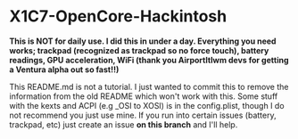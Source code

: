 # X1C7-OpenCore-Hackintosh

**This is NOT for daily use. I did this in under a day. Everything you need works; trackpad (recognized as trackpad so no force touch), battery readings, GPU acceleration, WiFi (thank you AirportItlwm devs for getting a Ventura alpha out so fast!!)**

This README.md is not a tutorial. I just wanted to commit this to remove the information from the old README which won't work with this. Some stuff with the kexts and ACPI (e.g _OSI to XOSI) is in the config.plist, though I do not recommend you just use mine. If you run into certain issues (battery, trackpad, etc) just create an issue **on this branch** and I'll help.
